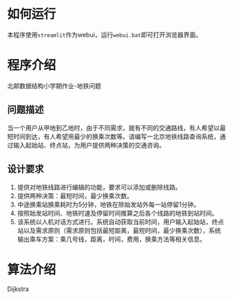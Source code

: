 # 如何运行
本程序使用`streamlit`作为webui，运行`webui.bat`即可打开浏览器界面。

# 程序介绍
北邮数据结构小学期作业-地铁问题

## 问题描述
当一个用户从甲地到乙地时，由于不同需求，就有不同的交通路线，有人希望以最短时间到达，有人希望用最少的换乘次数等。请编写一北京地铁线路查询系统，通过输入起始站、终点站，为用户提供两种决策的交通咨询。

## 设计要求
1.	提供对地铁线路进行编辑的功能，要求可以添加或删除线路。
2.	提供两种决策：最短时间，最少换乘次数。
3.	中途换乘站换乘耗时为5分钟，地铁在除始发站外每一站停留1分钟。
4.	按照始发站时间、地铁时速及停留时间推算之后各个线路的地铁到站时间。
5.	该系统以人机对话方式进行。系统自动获取当前时间，用户输入起始站，终点站以及需求原则（需求原则包括最短距离，最短时间，最少换乘次数），系统输出乘车方案：乘几号线，距离，时间，费用，换乘方法等相关信息。

# 算法介绍
Dijkstra

